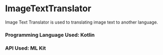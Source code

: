 # ImageTextTranslator
Image Text Translator is used to translating image text to another language.

### Programming Language Used: Kotlin
### API Used: ML Kit
